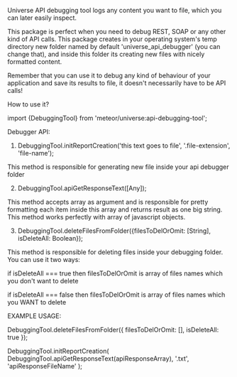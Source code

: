 Universe API debugging tool logs any content you want to file, which you can later easily inspect.

This package is perfect when you need to debug REST, SOAP or any other kind of API calls. This package creates in your operating system's temp directory new folder named by default 'universe_api_debugger' (you can change that), and inside this folder its creating new files with nicely formatted content.

Remember that you can use it to debug any kind of behaviour of your application and save its results to file, it doesn't necessarily have to be API calls!

How to use it?

import {DebuggingTool} from 'meteor/universe:api-debugging-tool';

Debugger API:

1. DebuggingTool.initReportCreation('this text goes to file', '.file-extension', 'file-name');

This method is responsible for generating new file inside your api debugger folder

2. DebuggingTool.apiGetResponseText([Any]);

This method accepts array as argument and is responsible for pretty formatting each item inside this array and
returns result as one big string. This method works perfectly with array of javascript objects.

3. DebuggingTool.deleteFilesFromFolder({filesToDelOrOmit: [String], isDeleteAll: Boolean});

This method is responsible for deleting files inside your debugging folder. You can use it two ways:

if isDeleteAll === true then filesToDelOrOmit is array of files names which you don't want to delete

if isDeleteAll === false then filesToDelOrOmit is array of files names which you WANT to delete

EXAMPLE USAGE:

DebuggingTool.deleteFilesFromFolder({
    filesToDelOrOmit: [],
    isDeleteAll: true
});

DebuggingTool.initReportCreation(
    DebuggingTool.apiGetResponseText(apiResponseArray),
    '.txt',
    'apiResponseFileName'
);
